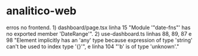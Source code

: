 # analitico-web
erros no frontend. 1) dashboard/page.tsx linha 15 "Module '"date-fns"' has no exported member 'DateRange'". 2) use-dashboard.ts linhas 88, 89, 87 e 98 "Element implicitly has an 'any' type because expression of type 'string' can't be used to index type '{}'", e linha 104 "'b' is of type 'unknown'."